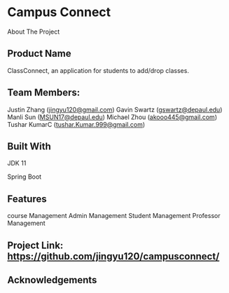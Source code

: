 # Campus Connect
About The Project

## Product Name 

ClassConnect, an application for students to add/drop classes.

## Team Members:

Justin Zhang (jingyu120@gmail.com)
Gavin Swartz (gswartz@depaul.edu)
Manli Sun (MSUN17@depaul.edu)
Michael Zhou (akooo445@gmail.com)
Tushar KumarC (tushar.Kumar.999@gmail.com)



## Built With

JDK 11

Spring Boot


## Features

course Management
Admin Management
Student Management
Professor Management



## Project Link: https://github.com/jingyu120/campusconnect/


## Acknowledgements


